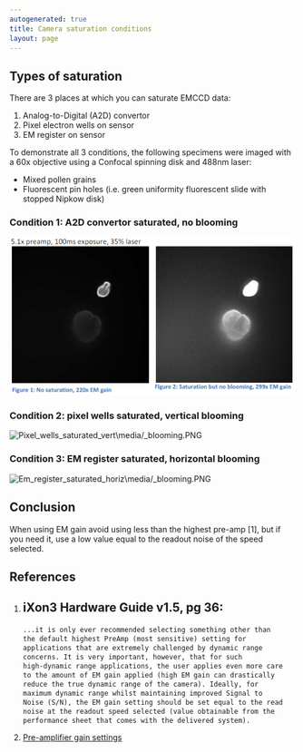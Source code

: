 ```yaml
---
autogenerated: true
title: Camera saturation conditions
layout: page
---
```


## Types of saturation

There are 3 places at which you can saturate EMCCD data:

1.  Analog-to-Digital (A2D) convertor
2.  Pixel electron wells on sensor
3.  EM register on sensor

To demonstrate all 3 conditions, the following specimens were imaged
with a 60x objective using a Confocal spinning disk and 488nm laser:

  - Mixed pollen grains
  - Fluorescent pin holes (i.e. green uniformity fluorescent slide with
    stopped Nipkow disk)

### Condition 1: A2D convertor saturated, no blooming

![A2d\_saturated\_no\media/_blooming.PNG](media/A2d_saturated_no_blooming.PNG
"media/A2d_saturated_no_blooming.PNG")

### Condition 2: pixel wells saturated, vertical blooming

![Pixel\_wells\_saturated\_vert\media/_blooming.PNG‎](media/Pixel_wells_saturated_vert_blooming.PNG‎
"media/Pixel_wells_saturated_vert_blooming.PNG‎")

### Condition 3: EM register saturated, horizontal blooming

![Em\_register\_saturated\_horiz\media/_blooming.PNG‎](media/Em_register_saturated_horiz_blooming.PNG‎
"media/Em_register_saturated_horiz_blooming.PNG‎")

## Conclusion

When using EM gain avoid using less than the highest pre-amp \[1\], but
if you need it, use a low value equal to the readout noise of the speed
selected.

## References

1.  iXon3 Hardware Guide v1.5, pg 36:
      -   
        ...it is only ever recommended selecting something other than
        the default highest PreAmp (most sensitive) setting for
        applications that are extremely challenged by dynamic range
        concerns. It is very important, however, that for such
        high-dynamic range applications, the user applies even more care
        to the amount of EM gain applied (high EM gain can drastically
        reduce the true dynamic range of the camera). Ideally, for
        maximum dynamic range whilst maintaining improved Signal to
        Noise (S/N), the EM gain setting should be set equal to the read
        noise at the readout speed selected (value obtainable from the
        performance sheet that comes with the delivered system).
2.  [Pre-amplifier gain
    settings](http://www.andor.com/learning/digital_cameras/?docid=328)
